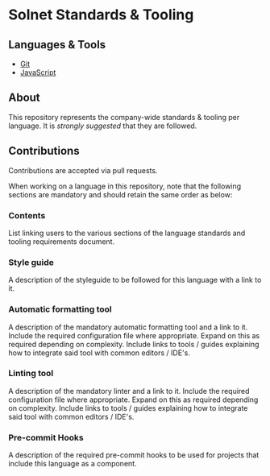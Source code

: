 # Solnet Standards & Tooling

## Languages & Tools

- [Git][git]
- [JavaScript][javascript]

## About

This repository represents the company-wide standards & tooling per language. It is *strongly suggested* that they are followed.

## Contributions

Contributions are accepted via pull requests.

When working on a language in this repository, note that the following sections are mandatory and should retain the same order as below:

### Contents

List linking users to the various sections of the language standards and tooling requirements document.

### Style guide 

A description of the styleguide to be followed for this language with a link to it.
 
### Automatic formatting tool
 
A description of the mandatory automatic formatting tool and a link to it. Include the required configuration file where appropriate. Expand on this as required depending on complexity. Include links to tools / guides explaining how to integrate said tool with common editors / IDE's.

### Linting tool 
 
A description of the mandatory linter and a link to it. Include the required configuration file where appropriate. Expand on this as required depending on complexity. Include links to tools / guides explaining how to integrate said tool with common editors / IDE's.

### Pre-commit Hooks

A description of the required pre-commit hooks to be used for projects that include this language as a component.

[git]: https://github.com/solnetdigital/standards-and-tooling/tree/master/git
[javascript]: https://github.com/solnetdigital/standards-and-tooling/tree/master/javascript

